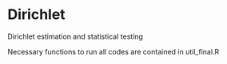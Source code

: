 # Dirichlet
Dirichlet estimation and statistical testing


Necessary functions to run all codes are contained in util_final.R
